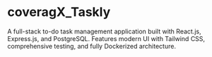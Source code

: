 # coveragX_Taskly
A full-stack to-do task management application built with React.js, Express.js, and PostgreSQL. Features modern UI with Tailwind CSS, comprehensive testing, and fully Dockerized architecture.
